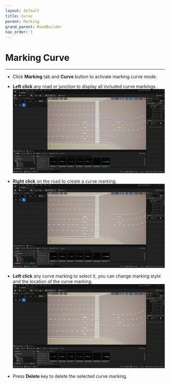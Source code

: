 ```yaml
---
layout: default
title: Curve
parent: Marking
grand_parent: RoadBuilder
nav_order: 3
---
```


# Marking Curve
---

- Click **Marking** tab and **Curve** button to activate marking curve mode.

- **Left click** any road or junction to display all included curve markings.
![](009.gif)

- **Right click** on the road to create a curve marking.
![](010.gif)

- **Left click** any curve marking to select it, you can change marking style and the location of the curve marking.
![](011.gif)

- Press **Delete** key to delete the selected curve marking.